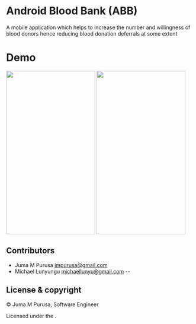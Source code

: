 
# Android Blood Bank (ABB)
A mobile application which helps to increase the number and willingness of blood donors hence reducing blood donation deferrals at some extent
 
# Demo

<img src="https://user-images.githubusercontent.com/25587047/62354026-c72f5800-b4c0-11e9-8e80-28bfc43467c2.gif" width="240" height="440" />

<img src="https://user-images.githubusercontent.com/25587047/62354779-76b8fa00-b4c2-11e9-90f4-787ec6f53e94.gif" width="240" height="440" />

## Contributors

- Juma M Purusa <jmpurusa@gmail.com>
- Michael Lunyungu <michaellunyu@gmail.com>
--

## License & copyright

&copy; Juma M Purusa, Software Engineer

Licensed under the [](LICENSE).
